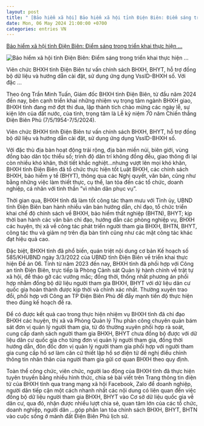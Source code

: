 ```yaml
---
layout: post
title: " [Bảo hiểm xã hội] Bảo hiểm xã hội tỉnh Điện Biên: Điểm sáng trong triển khai thực hiện ..."
date: Mon, 06 May 2024 21:00:00 +0700
categories: entries VN
---
```

[Bảo hiểm xã hội tỉnh Điện Biên: Điểm sáng trong triển khai thực hiện ...](https://cand.com.vn/doanh-nghiep/bao-hiem-xa-hoi-tinh-dien-bien-diem-sang-trong-trien-khai-thuc-hien-hieu-qua-de-an-06-i729735/)

![Bảo hiểm xã hội tỉnh Điện Biên: Điểm sáng trong triển khai thực hiện ...](https://img.cand.com.vn/NewFiles/Images/2024/04/29/39_2-1714392202234.jpg)

Viên chức BHXH tỉnh Điện Biên tư vấn chính sách BHXH, BHYT, hỗ trợ đồng bộ dữ liệu và hướng dẫn cài đặt, sử dụng ứng dụng VssID-BHXH số. Với đặc ...

Theo ông Trần Minh Tuấn, Giám đốc BHXH tỉnh Điện Biên, từ đầu năm 2024 đến nay, bên cạnh triển khai những nhiệm vụ trọng tâm ngành BHXH giao, BHXH tỉnh đang mở đợt thi đua, lập thành tích chào mừng các ngày lễ, sự kiện lớn của đất nước, của tỉnh, trọng tâm là Lễ kỷ niệm 70 năm Chiến thắng Điện Biên Phủ (7/5/1954-7/5/2024).

Viên chức BHXH tỉnh Điện Biên tư vấn chính sách BHXH, BHYT, hỗ trợ đồng bộ dữ liệu và hướng dẫn cài đặt, sử dụng ứng dụng VssID-BHXH số.

Với đặc thù địa bàn hoạt động trải rộng, địa bàn miền núi, biên giới, vùng đồng bào dân tộc thiểu số; trình độ dân trí không đồng đều, giao thông đi lại còn nhiều khó khăn, thời tiết khắc nghiệt...nhưng vượt lên mọi khó khăn, BHXH tỉnh Điện Biên đã tổ chức thực hiện tốt Luật BHXH, các chính sách BHXH, bảo hiểm y tế (BHYT), thông qua các Nghị quyết, văn bản, cũng như bằng những việc làm thiết thực, cụ thể, lan tỏa đến các tổ chức, doanh nghiệp, cá nhân với tinh thần ”vì nhân dân phục vụ”.

Thời gian qua, BHXH tỉnh đã làm tốt công tác tham mưu với Tỉnh ủy, UBND tỉnh Điện Biên ban hành nhiều văn bản hướng dẫn, chỉ đạo, tổ chức triển khai chế độ chính sách về BHXH, bảo hiểm thất nghiệp (BHTN), BHYT; kịp thời ban hành các văn bản chỉ đạo, hướng dẫn các phòng nghiệp vụ, BHXH các huyện, thị xã về công tác phát triển người tham gia BHXH, BHTN, BHYT, công tác thu và giảm nợ trên địa bàn tỉnh cũng như các mặt công tác khác đạt hiệu quả cao.

Đặc biệt, BHXH tỉnh đã phổ biến, quán triệt nội dung cơ bản Kế hoạch số 585/KHUBND ngày 3/3/2022 của UBND tỉnh Điện Biên về triển khai thực hiện Đề án 06. Tính từ năm 2023 đến nay, BHXH tỉnh đã phối hợp với Công an tỉnh Điện Biên, trực tiếp là Phòng Cảnh sát Quản lý hành chính về trật tự xã hội, để tháo gỡ các vướng mắc; đồng thời, thống nhất phương án phối hợp nhằm đồng bộ dữ liệu người tham gia BHXH, BHYT với dữ liệu dân cư quốc gia hoàn thành được kịp thời và chính xác nhất. Thường xuyên trao đổi, phối hợp với Công an TP Điện Biên Phủ để đẩy mạnh tiến độ thực hiện theo đúng kế hoạch đề ra.

Để có được kết quả cao trong thực hiện nhiệm vụ BHXH tỉnh đã chỉ đạo BHXH các huyện, thị xã và Phòng Quản lý Thu phân công chuyên quản bám sát đơn vị quản lý người tham gia, từ đó thường xuyên phối hợp rà soát, cung cấp danh sách người tham gia BHXH, BHYT chưa đồng bộ được với dữ liệu dân cư quốc gia cho từng đơn vị quản lý người tham gia, đồng thời hướng dẫn, đôn đốc đơn vị quản lý người tham gia phối hợp với người tham gia cung cấp hồ sơ làm căn cứ thiết lập hồ sơ điện tử đề nghị điều chỉnh thông tin nhân thân của người tham gia gửi cơ quan BHXH theo quy định.

Toàn thể công chức, viên chức, người lao động của BHXH tỉnh đã thực hiện tuyên truyền bằng nhiều hình thức, chia sẻ bài viết trên Trang thông tin điện tử của BHXH tỉnh qua trang mạng xã hội Facebook, Zalo để doanh nghiệp, người dân tiếp cận một cách nhanh nhất các nội dung có liên quan đến việc đồng bộ dữ liệu người tham gia BHXH, BHYT vào Cơ sở dữ liệu quốc gia về dân cư, qua đó, nhận được nhiều lượt chia sẻ, quan tâm lớn của các tổ chức, doanh nghiệp, người dân …góp phần lan tỏa chính sách BHXH, BHYT, BHTN vào cuộc sống ở mảnh đất Điện Biên Phủ lịch sử.

